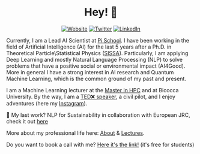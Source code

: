 <h1 align="center">Hey! 🙌</h1>

<p align="center">
  <a href="https://denocris.com"><img alt="Website" title="Website" src="https://tinyurl.com/gsarti-shield"></a>
  <a href="https://twitter.com/denocris"><img alt="Twitter" title="Twitter" src="https://img.shields.io/badge/Twitter-1DA1F2?style=for-the-badge&logo=twitter&logoColor=white"/></a>
  <a href="https://www.linkedin.com/in/cristiano-de-nobili/"><img alt="LinkedIn" title="LinkedIn"src="https://img.shields.io/badge/linkedin-%230077B5.svg?&style=for-the-badge&logo=linkedin&logoColor=white"></a>
</p>

Currently, I am a Lead AI Scientist at [Pi School](https://twitter.com/picampusschool). I have been working in the field of Artificial Intelligence (AI) for the last 5 years after a Ph.D. in Theoretical Particle\Statistical Physics ([SISSA](https://www.sissa.it/)). Particularly, I am applying Deep Learning and mostly Natural Language Processing (NLP) to solve problems that have a positive social or environmental impact (AI4Good). More in general I have a strong interest in AI research and Quantum Machine Learning, which is the common ground of my past and present. 

I am a Machine Learning lecturer at the [Master in HPC](https://twitter.com/mhpc_sissa_ictp) and at Bicocca University. By the way, I am a [TED❌ speaker](https://youtu.be/8-hrmer9d_E), a civil pilot, and I enjoy adventures (here my [Instagram](https://www.instagram.com/denocris/)). 

🌱 My last work? NLP for Sustainability in collaboration with European JRC, check it out [here](https://picampus-school.com/circular-economy-patents4ippc-the-tool-for-zero-pollution/)

More about my professional life here: [About](https://denocris.com/about/) & [Lectures](https://denocris.com/talks/).

Do you want to book a call with me? [Here it's the link!](https://topmate.io/denocris) (it's free for students)

<!--
**denocris/denocris** is a ✨ _special_ ✨ repository because its `README.md` (this file) appears on your GitHub profile.

Here are some ideas to get you started:

- 🔭 I’m currently working on ...
- 🌱 I’m currently learning ...
- 👯 I’m looking to collaborate on ...
- 🤔 I’m looking for help with ...
- 💬 Ask me about ...
- 📫 How to reach me: ...
- 😄 Pronouns: ...
- ⚡ Fun fact: ...
-->
